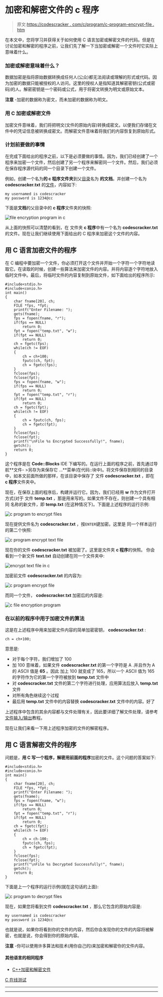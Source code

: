 # 加密和解密文件的 c 程序

> 原文:[https://codescracker . com/c/program/c-program-encrypt-file . htm](https://codescracker.com/c/program/c-program-encrypt-file.htm)

在本文中，您将学习并获得关于如何使用 C 语言加密或解密文件的代码。但是在讨论加密和解密的程序之前，让我们先了解一下当加密或解密一个文件时它实际上意味着什么。

### 加密或解密意味着什么？

数据加密是指将原始数据转换成任何人(公众)都无法阅读或理解的形式或代码。因为加密的数据只能被授权的人访问。这里的授权人是指知道其解密密钥(公式或密码)的人。解密密钥是一个密码或公式，用于将密文转换为明文或原始文本。

**注意** -加密的数据称为密文，而未加密的数据称为明文。

### 用 C 加密或解密文件

加密文件意味着，我们将把明文(文件的原始内容)转换成密文。以便我们存储在文件中的凭证信息被转换成密文。而解密文件意味着将我们的内容恢复到原始形式。

### 计划前要做的事情

在完成下面给出的程序之前，以下是必须要做的事情。因为，我们已经创建了一个程序来加密一个文件，然后创建了另一个程序来解密同一个文件。然后，我们必须在保存程序源代码的同一个目录下创建一个文件。

例如，创建一个名为**的 c 程序文件夹**到父[目录](/operating-system/directories.htm)名为 **的文档**。并创建一个名为 **codescracker.txt** 的[文件](/operating-system/files.htm)，内容如下:

```
my usernamed is codescracker
my password is 1234@cc
```

下面是**文档**的父目录中的 **c 程序**文件夹的快照:

![file encryption program in c](../Images/278fb647f7d4fbceaf9e7e4591f05a3f.png)

从上面的快照可以清楚的看到，在 文件夹 **c 程序**中有一个名为 **codescracker.txt** 的文件。现在让我们继续使用下面给出的 C 程序来加密这个文件的内容。

## 用 C 语言加密文件的程序

在 C 编程中要加密一个文件，你必须打开这个文件并开始一个字符一个字符地读取它。在读取的时候，创建一些算法来加密文件的内容。并将内容逐个字符地放入临时文件中。最后，将临时文件的内容复制到原始文件，如下面给出的程序所示:

```
#include<stdio.h>
#include<conio.h>
int main()
{
    char fname[20], ch;
    FILE *fps, *fpt;
    printf("Enter Filename: ");
    gets(fname);
    fps = fopen(fname, "r");
    if(fps == NULL)
        return 0;
    fpt = fopen("temp.txt", "w");
    if(fpt == NULL)
        return 0;
    ch = fgetc(fps);
    while(ch != EOF)
    {
        ch = ch+100;
        fputc(ch, fpt);
        ch = fgetc(fps);
    }
    fclose(fps);
    fclose(fpt);
    fps = fopen(fname, "w");
    if(fps == NULL)
        return 0;
    fpt = fopen("temp.txt", "r");
    if(fpt == NULL)
        return 0;
    ch = fgetc(fpt);
    while(ch != EOF)
    {
        ch = fputc(ch, fps);
        ch = fgetc(fpt);
    }
    fclose(fps);
    fclose(fpt);
    printf("\nFile %s Encrypted Successfully!", fname);
    getch();
    return 0;
}
```

这个程序是在 **Code::Blocks** IDE 下编写的。在运行上面的程序之前，首先通过导航**文件- >另存为来保存它 ...**菜单(在代码::块中)。将文件保存到相同的目录中，如本文前面所做的那样，在该目录中保存了 文件 **codescracker.txt** ，即在 **c 程序**文件夹中。

现在，在保存上面的程序后，构建并运行它。因为，我们已经用 **w** 作为文件打开方式(对于 文件 **temp.txt** ，那是用来写的。如果文件不存在，则创建一个具有相同 名称的新文件，即 **temp.txt** (在这种情况下)。下面是上述程序的运行示例:

![c program to encrypt files](../Images/5c4143f7f7f8c8ee33af65f584d5a767.png)

现在提供文件名为 **codescracker.txt** ，按`ENTER`键加密。这里是 同一个样本运行的第二个快照:

![c program encrypt text file](../Images/b8e8f9484cdfd6e6b3db913f85645a0e.png)

现在你的文件 **codescracker.txt** 被加密了。这里是文件夹 **c 程序**的快照。 你会看到一个新文件 **text.txt** 自动创建在同一个文件夹中:

![encrypt text file in c](../Images/8f37782de09379c54ddf412cbe743693.png)

加密前文件 **codescracker.txt** 的内容为:

![c program encrypt file](../Images/a77fc599b391f7b4d3397886251bbd8b.png)

而同一个文件， **codescracker.txt** 加密后的内容是:

![c file encryption program](../Images/1ea9910301063d11c94e9fd7639a9b87.png)

### 在以前的程序中用于加密文件的算法

这是在上述程序中用来加密文件内容的简单加密密钥， **codescracker.txt** :

```
ch = ch+100;
```

意思是:

*   对于每个字符，我们增加了 100
*   加 100 意味着，如果文件 **codescracker.txt** 的第一个字符是 A .并且作为 A 的 ASCII 值是 **65** 。因此 加上 100 就变成了 165，所以一个 ASCII 值为 165 的字符作为它的第一个字符被放到 **temp.txt** 文件中
*   对 **codescracker.txt** 文件的第二个字符进行处理，应用算法后放入 **temp.txt** 文件
*   对所有角色继续这个过程
*   最后用 **temp.txt** 文件中的内容替换 **codescracker.txt** 文件中的内容。好了

上述程序中包含的其余内容都与文件处理有关，因此要详细了解文件处理，请参考[文件输入/输出](/c/c-file-io.htm)教程。

现在让我们来看一下用上述程序加密的文件的解密程序。

## 用 C 语言解密文件的程序

问题是，**用 C 写一个程序，解密用前面的程序**加密的文件。这个问题的答案如下:

```
#include<stdio.h>
#include<conio.h>
int main()
{
    char fname[20], ch;
    FILE *fps, *fpt;
    printf("Enter Filename: ");
    gets(fname);
    fps = fopen(fname, "w");
    if(fps == NULL)
        return 0;
    fpt = fopen("temp.txt", "r");
    if(fpt == NULL)
        return 0;
    ch = fgetc(fpt);
    while(ch != EOF)
    {
        ch = ch-100;
        fputc(ch, fps);
        ch = fgetc(fpt);
    }
    fclose(fps);
    fclose(fpt);
    printf("\nFile %s Decrypted Successfully!", fname);
    getch();
    return 0;
}
```

下面是上一个程序的运行示例(就在这句话的上面):

![c program to decrypt files](../Images/92a17d4ee2a2688c365ead9dd0b813ef.png)

现在，如果您将看到文件 **codescracker.txt** ，那么它包含的原始内容是:

```
my usernamed is codescracker
my password is 1234@cc
```

也就是说，如果你将看到你的文件的内容，然后你会发现你的文件的内容将被解密，也就是说，你会得到你的原始内容。

**注意** -你可以使用许多算法和技术(用你自己的)来加密和解密你的文件内容。

#### 其他语言的相同程序

*   [C++加密和解密文件](/cpp/program/cpp-program-encrypt-file.htm)

[C 在线测试](/exam/showtest.php?subid=2)

* * *

* * *